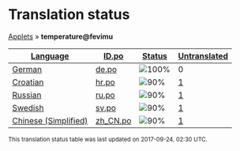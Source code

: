 <h1>Translation status</h1>
<p><a href="../../README.md">Applets</a> &#187; <b>temperature@fevimu</b></p>

<table>
  <thead>
    <tr>
      <th>
        <a href="#" id="language">Language</a>
      </th>
      <th>
        <a href="#" id="idpo">ID.po</a>
      </th>
      <th>
        <a href="#" id="status">Status</a>
      </th>
      <th>
        <a href="#" id="untranslated">Untranslated</a>
      </th>
    </tr>
  </thead>
  <tbody>
    <tr>
      <td class="language" data-value="German">
        <a href="../../language-status/de.md">German</a>
      </td>
      <td class="idpo" data-value="de">
        <a href="po/de.po">de.po</a>
      </td>
      <td class="status" data-value="100">
        <img src="http://progressed.io/bar/100" alt="100%" />
      </td>
      <td class="untranslated" data-value="0">
        0
      </td>
    </tr>
    <tr>
      <td class="language" data-value="Croatian">
        <a href="../../language-status/hr.md">Croatian</a>
      </td>
      <td class="idpo" data-value="hr">
        <a href="po/hr.po">hr.po</a>
      </td>
      <td class="status" data-value="90">
        <img src="http://progressed.io/bar/90" alt="90%" />
      </td>
      <td class="untranslated" data-value="1">
        <a href="untranslated-po/hr.md">1</a>
      </td>
    </tr>
    <tr>
      <td class="language" data-value="Russian">
        <a href="../../language-status/ru.md">Russian</a>
      </td>
      <td class="idpo" data-value="ru">
        <a href="po/ru.po">ru.po</a>
      </td>
      <td class="status" data-value="90">
        <img src="http://progressed.io/bar/90" alt="90%" />
      </td>
      <td class="untranslated" data-value="1">
        <a href="untranslated-po/ru.md">1</a>
      </td>
    </tr>
    <tr>
      <td class="language" data-value="Swedish">
        <a href="../../language-status/sv.md">Swedish</a>
      </td>
      <td class="idpo" data-value="sv">
        <a href="po/sv.po">sv.po</a>
      </td>
      <td class="status" data-value="90">
        <img src="http://progressed.io/bar/90" alt="90%" />
      </td>
      <td class="untranslated" data-value="1">
        <a href="untranslated-po/sv.md">1</a>
      </td>
    </tr>
    <tr>
      <td class="language" data-value="Chinese (Simplified)">
        <a href="../../language-status/zh_CN.md">Chinese (Simplified)</a>
      </td>
      <td class="idpo" data-value="zh_CN">
        <a href="po/zh_CN.po">zh_CN.po</a>
      </td>
      <td class="status" data-value="90">
        <img src="http://progressed.io/bar/90" alt="90%" />
      </td>
      <td class="untranslated" data-value="1">
        <a href="untranslated-po/zh_CN.md">1</a>
      </td>
    </tr>
  </tbody>
</table>

<p><sup>This translation status table was last updated on 2017-09-24, 02:30 UTC.</sup></p>
